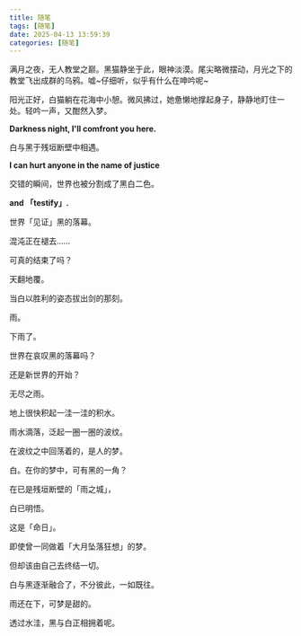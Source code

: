 ```yaml
---
title: 随笔
tags: [随笔]
date: 2025-04-13 13:59:39
categories: [随笔]
---
```


满月之夜，无人教堂之巅。黑猫静坐于此，眼神淡漠。尾尖略微摆动，月光之下的教堂飞出成群的乌鸦。嘘~仔细听，似乎有什么在呻吟呢~

阳光正好，白猫躺在花海中小憩。微风拂过，她惫懒地撑起身子，静静地盯住一处。轻吟一声，又酣然入梦。

**Darkness night, I'll comfront you here.**

白与黑于残垣断壁中相遇。

**I can hurt anyone in the name of justice**

交错的瞬间，世界也被分割成了黑白二色。

**and 「testify」.**

世界「见证」黑的落幕。

混沌正在褪去……

可真的结束了吗？

天翻地覆。

当白以胜利的姿态拔出剑的那刻。

雨。

下雨了。

世界在哀叹黑的落幕吗？

还是新世界的开始？

无尽之雨。

地上很快积起一洼一洼的积水。

雨水滴落，泛起一圈一圈的波纹。

在波纹之中回荡着的，是人的梦。

白。在你的梦中，可有黑的一角？

在已是残垣断壁的「雨之城」，

白已明悟。

这是「命日」。

即使曾一同做着「大月坠落狂想」的梦。

但却该由自己去终结一切。

白与黑逐渐融合了，不分彼此，一如既往。

雨还在下，可梦是甜的。

透过水洼，黑与白正相拥着呢。
